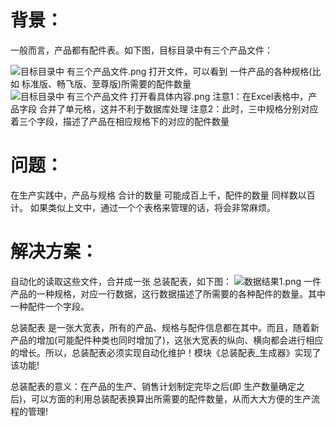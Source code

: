 # 背景：
 一般而言，产品都有配件表。如下图，目标目录中有三个产品文件：

![目标目录中 有三个产品文件.png](https://s2.loli.net/2022/05/02/tHyX9TPWBdeEIQc.png)
打开文件，可以看到 一件产品的各种规格(比如 标准版、畅飞版、至尊版)所需要的配件数量
![目标目录中 有三个产品文件 打开看具体内容.png](https://s2.loli.net/2022/05/02/DCadhiPf1moGnBO.png)
注意1：在Excel表格中，产品字段 合并了单元格，这并不利于数据库处理
注意2：此时，三中规格分别对应着三个字段，描述了产品在相应规格下的对应的配件数量

# 问题：
在生产实践中，产品与规格 合计的数量 可能成百上千，配件的数量 同样数以百计。
如果类似上文中，通过一个个表格来管理的话，将会非常麻烦。

# 解决方案：
自动化的读取这些文件，合并成一张 总装配表，如下图：
![数据结果1.png](https://s2.loli.net/2022/05/02/QfSWgKJUpC2aFLd.png)
一件产品的一种规格，对应一行数据，这行数据描述了所需要的各种配件的数量。其中一种配件一个字段。  

总装配表 是一张大宽表，所有的产品、规格与配件信息都在其中。而且，随着新产品的增加(可能配件种类也同时增加了)，这张大宽表的纵向、横向都会进行相应的增长。所以，总装配表必须实现自动化维护！模块《总装配表_生成器》实现了该功能!  

总装配表的意义：在产品的生产、销售计划制定完毕之后(即 生产数量确定之后)，可以方面的利用总装配表换算出所需要的配件数量，从而大大方便的生产流程的管理!
